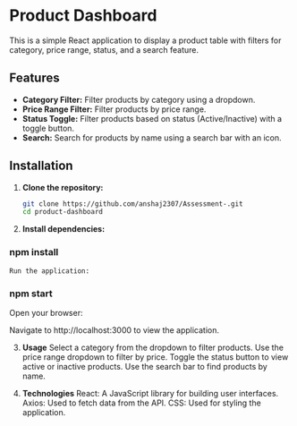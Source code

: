 # Product Dashboard

This is a simple React application to display a product table with filters for category, price range, status, and a search feature.

## Features

- **Category Filter:** Filter products by category using a dropdown.
- **Price Range Filter:** Filter products by price range.
- **Status Toggle:** Filter products based on status (Active/Inactive) with a toggle button.
- **Search:** Search for products by name using a search bar with an icon.

## Installation

1. **Clone the repository:**

   ```bash
   git clone https://github.com/anshaj2307/Assessment-.git
   cd product-dashboard

2. **Install dependencies:**

### npm install
    Run the application:


### npm start
Open your browser:

Navigate to http://localhost:3000 to view the application.

3. **Usage**
Select a category from the dropdown to filter products.
Use the price range dropdown to filter by price.
Toggle the status button to view active or inactive products.
Use the search bar to find products by name.

4. **Technologies**
React: A JavaScript library for building user interfaces.
Axios: Used to fetch data from the API.
CSS: Used for styling the application.